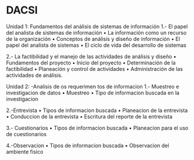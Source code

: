# DACSI
Unidad 1: Fundamentos del análisis de sistemas de información 
  1.- El papel del analista de sistemas de información 
    •	La información como un recurso de la organización
    •	Conceptos de análisis y diseño de información 
    •	El papel del analista de sistemas 
    •	El ciclo de vida del desarrollo de sistemas

  2.- La factibilidad y el manejo de las actividades de análisis y diseño 
    •	Fundamentos del proyecto
    •	Inicio del proyecto
    •	Determinación de la factibilidad 
    •	Planeación y control de actividades 
    •	Administración de las actividades de análisis. 
    
Unidad 2: -Analisis de os requerimen tos de informacion
  1.- Muestreo e investigacion de datos
    •	Muestreo
    •	Tipo de informacion buscada en la investigacion
  
  2.-Entrevista
    •	Tipos de informacion buscada
    •	Planeacion de la entrevista
    •	Conduccion de la entrevista
    •	Escritura del reporte de la entrevista
    
  3.- Cuestionarios
    •	Tipos de informacion buscada 
    •	Planeacion para el uso de cuestionarios
    
  4.-Observacion
    •	Tipos de informacion buscada
    •	Observacion del ambiente fisico 
  

